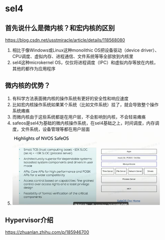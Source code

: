 # sel4

## 首先说什么是微内核？和宏内核的区别
https://blog.csdn.net/usstmiracle/article/details/118568080
1. 相比于像Windows或Linux这种monolithic OS把设备驱动（device driver）、CPU调度、虚拟内存、进程通信、文件系统等等全部放到内核里
2. sel4这种microkernel OS，仅仅将进程调度（IPC）和虚拟内存等放在内核，其他的都作为应用程序
## 微内核的优势？
1. 有科学方法表面微内核的操作系统有更好的安全性和响应速度
2. 比如宏内核操作系统如果某个系统（比如文件系统）挂了，就会导致整个操作系统瘫痪
3. 而微内核由于这些系统都是在用户层，不会影响到内核，不会轻易瘫痪
4. safeos是sel4为基础的微内核操作系统，在sel4基础之上，时间调度，内存调度，文件系统，设备管理等都在用户层面
5. ![sel4介绍](picture/69d2c0fa-a1f1-4ac5-ae9c-648dcb57c62b.jpeg)  

## Hypervisor介绍
https://zhuanlan.zhihu.com/p/185946700